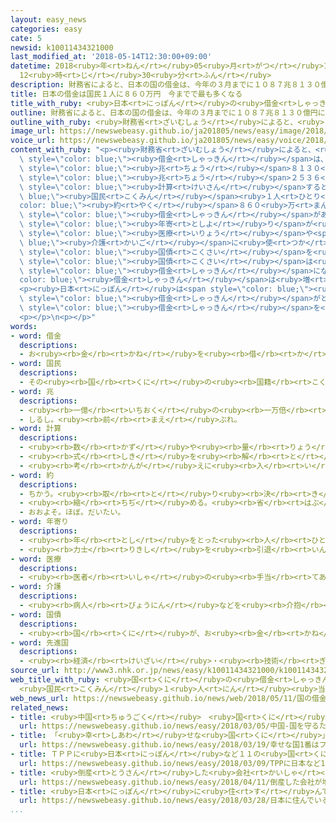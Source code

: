 ```yaml
---
layout: easy_news
categories: easy
cate: 5
newsid: k10011434321000
last_modified_at: '2018-05-14T12:30:00+09:00'
datetime: 2018<ruby>年<rt>ねん</rt></ruby>05<ruby>月<rt>がつ</rt></ruby>14<ruby>日<rt>にち</rt></ruby>
  12<ruby>時<rt>じ</rt></ruby>30<ruby>分<rt>ふん</rt></ruby>
description: 財務省によると、日本の国の借金は、今年の３月までに１０８７兆８１３０億円になりました。
title: 日本の借金は国民１人に８６０万円　今までで最も多くなる
title_with_ruby: <ruby>日本<rt>にっぽん</rt></ruby>の<ruby>借金<rt>しゃっきん</rt></ruby>は<ruby>国民<rt>こくみん</rt></ruby><ruby>１人<rt>ひとり</rt></ruby>に８６０<ruby>万<rt>まん</rt></ruby><ruby>円<rt>えん</rt></ruby>　<ruby>今<rt>いま</rt></ruby>までで<ruby>最<rt>もっと</rt></ruby>も<ruby>多<rt>おお</rt></ruby>くなる
outline: 財務省によると、日本の国の借金は、今年の３月までに１０８７兆８１３０億円になりました。
outline_with_ruby: <ruby>財務省<rt>ざいむしょう</rt></ruby>によると、<ruby>日本<rt>にっぽん</rt></ruby>の<ruby>国<rt>くに</rt></ruby>の<ruby>借金<rt>しゃっきん</rt></ruby>は、<ruby>今年<rt>ことし</rt></ruby>の３<ruby>月<rt>がつ</rt></ruby>までに１０８７<ruby>兆<rt>ちょう</rt></ruby>８１３０<ruby>億<rt>おく</rt></ruby><ruby>円<rt>えん</rt></ruby>になりました。
image_url: https://newswebeasy.github.io/ja201805/news/easy/image/2018/05/14/k10011434321000.jpg
voice_url: https://newswebeasy.github.io/ja201805/news/easy/voice/2018/05/14/k10011434321000.mp4
content_with_ruby: "<p><ruby>財務省<rt>ざいむしょう</rt></ruby>によると、<ruby>日本<rt>にっぽん</rt></ruby>の<ruby>国<rt>くに</rt></ruby>の<span\
  \ style=\"color: blue;\"><ruby>借金<rt>しゃっきん</rt></ruby></span>は、<ruby>今年<rt>ことし</rt></ruby>の３<ruby>月<rt>がつ</rt></ruby>までに１０８７<span\
  \ style=\"color: blue;\"><ruby>兆<rt>ちょう</rt></ruby></span>８１３０<ruby>億<rt>おく</rt></ruby><ruby>円<rt>えん</rt></ruby>になりました。１<ruby>年<rt>ねん</rt></ruby><ruby>前<rt>まえ</rt></ruby>より１６<span\
  \ style=\"color: blue;\"><ruby>兆<rt>ちょう</rt></ruby></span>２５３６<ruby>億<rt>おく</rt></ruby><ruby>円<rt>えん</rt></ruby><ruby>増<rt>ふ</rt></ruby>えて、<ruby>今<rt>いま</rt></ruby>までで<ruby>最<rt>もっと</rt></ruby>も<ruby>多<rt>おお</rt></ruby>くなりました。<span\
  \ style=\"color: blue;\"><ruby>計算<rt>けいさん</rt></ruby></span>すると、<span style=\"color:\
  \ blue;\"><ruby>国民<rt>こくみん</rt></ruby></span><ruby>１人<rt>ひとり</rt></ruby>に<span style=\"\
  color: blue;\"><ruby>約<rt>やく</rt></ruby></span>８６０<ruby>万<rt>まん</rt></ruby><ruby>円<rt>えん</rt></ruby>の<span\
  \ style=\"color: blue;\"><ruby>借金<rt>しゃっきん</rt></ruby></span>があることになります。</p>\n<p><ruby>日本<rt>にっぽん</rt></ruby>はお<span\
  \ style=\"color: blue;\"><ruby>年寄<rt>としよ</rt></ruby>り</span>が<ruby>多<rt>おお</rt></ruby>くなって、<span\
  \ style=\"color: blue;\"><ruby>医療<rt>いりょう</rt></ruby></span>や<span style=\"color:\
  \ blue;\"><ruby>介護<rt>かいご</rt></ruby></span>に<ruby>使<rt>つか</rt></ruby>うお<ruby>金<rt>かね</rt></ruby>が<ruby>足<rt>た</rt></ruby>りません。このため、<ruby>国<rt>くに</rt></ruby>は<span\
  \ style=\"color: blue;\"><ruby>国債<rt>こくさい</rt></ruby></span>を<ruby>売<rt>う</rt></ruby>ってお<ruby>金<rt>かね</rt></ruby>を<ruby>集<rt>あつ</rt></ruby>めています。<span\
  \ style=\"color: blue;\"><ruby>国債<rt>こくさい</rt></ruby></span>は<ruby>国<rt>くに</rt></ruby>の<span\
  \ style=\"color: blue;\"><ruby>借金<rt>しゃっきん</rt></ruby></span>になるため、<span style=\"\
  color: blue;\"><ruby>借金<rt>しゃっきん</rt></ruby></span>は<ruby>増<rt>ふ</rt></ruby>え<ruby>続<rt>つづ</rt></ruby>けています。</p>\n\
  <p><ruby>日本<rt>にっぽん</rt></ruby>は<span style=\"color: blue;\"><ruby>先進国<rt>せんしんこく</rt></ruby></span>の<ruby>中<rt>なか</rt></ruby>でも<span\
  \ style=\"color: blue;\"><ruby>借金<rt>しゃっきん</rt></ruby></span>がとても<ruby>多<rt>おお</rt></ruby>い<ruby>国<rt>くに</rt></ruby>で、これからどうやって<span\
  \ style=\"color: blue;\"><ruby>借金<rt>しゃっきん</rt></ruby></span>を<ruby>少<rt>すく</rt></ruby>なくするか<ruby>考<rt>かんが</rt></ruby>えなければなりません。</p>\n\
  <p></p>\n<p></p>"
words:
- word: 借金
  descriptions:
  - お<ruby><rb>金</rb><rt>かね</rt></ruby>を<ruby><rb>借</rb><rt>か</rt></ruby>りること。また、<ruby><rb>借</rb><rt>か</rt></ruby>りたお<ruby><rb>金</rb><rt>かね</rt></ruby>。
- word: 国民
  descriptions:
  - その<ruby><rb>国</rb><rt>くに</rt></ruby>の<ruby><rb>国籍</rb><rt>こくせき</rt></ruby>を<ruby><rb>持</rb><rt>も</rt></ruby>つ<ruby><rb>人々</rb><rt>ひとびと</rt></ruby>。
- word: 兆
  descriptions:
  - <ruby><rb>一億</rb><rt>いちおく</rt></ruby>の<ruby><rb>一万倍</rb><rt>いちまんばい</rt></ruby>。
  - しるし。<ruby><rb>前</rb><rt>まえ</rt></ruby>ぶれ。
- word: 計算
  descriptions:
  - <ruby><rb>数</rb><rt>かず</rt></ruby>や<ruby><rb>量</rb><rt>りょう</rt></ruby>を<ruby><rb>数</rb><rt>かぞ</rt></ruby>えること。
  - <ruby><rb>式</rb><rt>しき</rt></ruby>を<ruby><rb>解</rb><rt>と</rt></ruby>いて、<ruby><rb>答</rb><rt>こた</rt></ruby>えを<ruby><rb>出</rb><rt>だ</rt></ruby>すこと。
  - <ruby><rb>考</rb><rt>かんが</rt></ruby>えに<ruby><rb>入</rb><rt>い</rt></ruby>れておくこと。
- word: 約
  descriptions:
  - ちかう。<ruby><rb>取</rb><rt>と</rt></ruby>り<ruby><rb>決</rb><rt>き</rt></ruby>める。
  - <ruby><rb>縮</rb><rt>ちぢ</rt></ruby>める。<ruby><rb>省</rb><rt>はぶ</rt></ruby>く。<ruby><rb>簡単</rb><rt>かんたん</rt></ruby>にする。
  - おおよそ。ほぼ。だいたい。
- word: 年寄り
  descriptions:
  - <ruby><rb>年</rb><rt>とし</rt></ruby>をとった<ruby><rb>人</rb><rt>ひと</rt></ruby>。<ruby><rb>老人</rb><rt>ろうじん</rt></ruby>。
  - <ruby><rb>力士</rb><rt>りきし</rt></ruby>を<ruby><rb>引退</rb><rt>いんたい</rt></ruby>して、<ruby><rb>日本</rb><rt>にほん</rt></ruby><ruby><rb>相撲</rb><rt>すもう</rt></ruby><ruby><rb>協会</rb><rt>きょうかい</rt></ruby>の<ruby><rb>役員</rb><rt>やくいん</rt></ruby>になった<ruby><rb>人</rb><rt>ひと</rt></ruby>。
- word: 医療
  descriptions:
  - <ruby><rb>医者</rb><rt>いしゃ</rt></ruby>の<ruby><rb>手当</rb><rt>てあ</rt></ruby>てを<ruby><rb>受</rb><rt>う</rt></ruby>けて、<ruby><rb>病気</rb><rt>びょうき</rt></ruby>やけがなどを<ruby><rb>治</rb><rt>なお</rt></ruby>すこと。
- word: 介護
  descriptions:
  - <ruby><rb>病人</rb><rt>びょうにん</rt></ruby>などを<ruby><rb>介抱</rb><rt>かいほう</rt></ruby>し、<ruby><rb>世話</rb><rt>せわ</rt></ruby>をすること。
- word: 国債
  descriptions:
  - <ruby><rb>国</rb><rt>くに</rt></ruby>が、お<ruby><rb>金</rb><rt>かね</rt></ruby>を<ruby><rb>借</rb><rt>か</rt></ruby>りるために<ruby><rb>発行</rb><rt>はっこう</rt></ruby>する<ruby><rb>書</rb><rt>か</rt></ruby>きつけ。
- word: 先進国
  descriptions:
  - <ruby><rb>経済</rb><rt>けいざい</rt></ruby>・<ruby><rb>技術</rb><rt>ぎじゅつ</rt></ruby>などが<ruby><rb>先</rb><rt>さき</rt></ruby>に<ruby><rb>進</rb><rt>すす</rt></ruby>んでいる<ruby><rb>国</rb><rt>くに</rt></ruby>。
source_url: http://www3.nhk.or.jp/news/easy/k10011434321000/k10011434321000.html
web_title_with_ruby: <ruby>国<rt>くに</rt></ruby>の<ruby>借金<rt>しゃっきん</rt></ruby> <ruby>過去<rt>かこ</rt></ruby><ruby>最大<rt>さいだい</rt></ruby>に
  <ruby>国民<rt>こくみん</rt></ruby>１<ruby>人<rt>にん</rt></ruby><ruby>当<rt>あ</rt></ruby>たり<ruby>約<rt>やく</rt></ruby>860<ruby>万<rt>まん</rt></ruby><ruby>円<rt>えん</rt></ruby>
web_news_url: https://newswebeasy.github.io/news/web/2018/05/11/国の借金-過去最大に-国民1人当たり約860万円
related_news:
- title: <ruby>中国<rt>ちゅうごく</rt></ruby>　<ruby>国<rt>くに</rt></ruby>を<ruby>守<rt>まも</rt></ruby>るために<ruby>使<rt>つか</rt></ruby>うお<ruby>金<rt>かね</rt></ruby>は<ruby>去年<rt>きょねん</rt></ruby>より８％<ruby>増<rt>ふ</rt></ruby>える
  url: https://newswebeasy.github.io/news/easy/2018/03/05/中国-国を守るために使うお金は去年より8増える
- title: 「<ruby>幸<rt>しあわ</rt></ruby>せな<ruby>国<rt>くに</rt></ruby>」１<ruby>番<rt>ばん</rt></ruby>はフィンランド　<ruby>日本<rt>にっぽん</rt></ruby>は５４<ruby>番<rt>ばん</rt></ruby>
  url: https://newswebeasy.github.io/news/easy/2018/03/19/幸せな国1番はフィンランド-日本は54番
- title: ＴＰＰに<ruby>日本<rt>にっぽん</rt></ruby>など１１の<ruby>国<rt>くに</rt></ruby>がサインをする
  url: https://newswebeasy.github.io/news/easy/2018/03/09/TPPに日本など11の国がサインをする
- title: <ruby>倒産<rt>とうさん</rt></ruby>した<ruby>会社<rt>かいしゃ</rt></ruby>が<ruby>増<rt>ふ</rt></ruby>える　<ruby>働<rt>はたら</rt></ruby>く<ruby>人<rt>ひと</rt></ruby>が<ruby>足<rt>た</rt></ruby>りないことなどが<ruby>原因<rt>げんいん</rt></ruby>
  url: https://newswebeasy.github.io/news/easy/2018/04/11/倒産した会社が増える-働く人が足りないことなどが原因
- title: <ruby>日本<rt>にっぽん</rt></ruby>に<ruby>住<rt>す</rt></ruby>んでいる<ruby>外国人<rt>がいこくじん</rt></ruby>は２５６<ruby>万<rt>まん</rt></ruby><ruby>人<rt>にん</rt></ruby>　<ruby>今<rt>いま</rt></ruby>までで<ruby>最<rt>もっと</rt></ruby>も<ruby>多<rt>おお</rt></ruby>い
  url: https://newswebeasy.github.io/news/easy/2018/03/28/日本に住んでいる外国人は256万人-今までで最も多い
...
```

